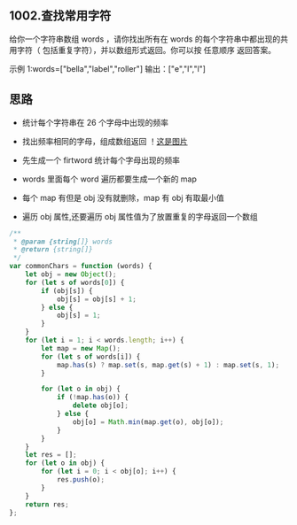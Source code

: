 ## 1002.查找常用字符

给你一个字符串数组 words ，请你找出所有在 words 的每个字符串中都出现的共用字符（ 包括重复字符），并以数组形式返回。你可以按 任意顺序 返回答案。

示例 1:words=["bella","label","roller"] 输出：["e","l","l"]

## 思路

- 统计每个字符串在 26 个字母中出现的频率
- 找出频率相同的字母，组成数组返回
  ！[这是图片](./1.png)

- 先生成一个 firtword 统计每个字母出现的频率
- words 里面每个 word 遍历都要生成一个新的 map
- 每个 map 有但是 obj 没有就删除，map 有 obj 有取最小值
- 遍历 obj 属性,还要遍历 obj 属性值为了放置重复的字母返回一个数组

```js
/**
 * @param {string[]} words
 * @return {string[]}
 */
var commonChars = function (words) {
	let obj = new Object();
	for (let s of words[0]) {
		if (obj[s]) {
			obj[s] = obj[s] + 1;
		} else {
			obj[s] = 1;
		}
	}
	for (let i = 1; i < words.length; i++) {
		let map = new Map();
		for (let s of words[i]) {
			map.has(s) ? map.set(s, map.get(s) + 1) : map.set(s, 1);
		}

		for (let o in obj) {
			if (!map.has(o)) {
				delete obj[o];
			} else {
				obj[o] = Math.min(map.get(o), obj[o]);
			}
		}
	}
	let res = [];
	for (let o in obj) {
		for (let i = 0; i < obj[o]; i++) {
			res.push(o);
		}
	}
	return res;
};
```
